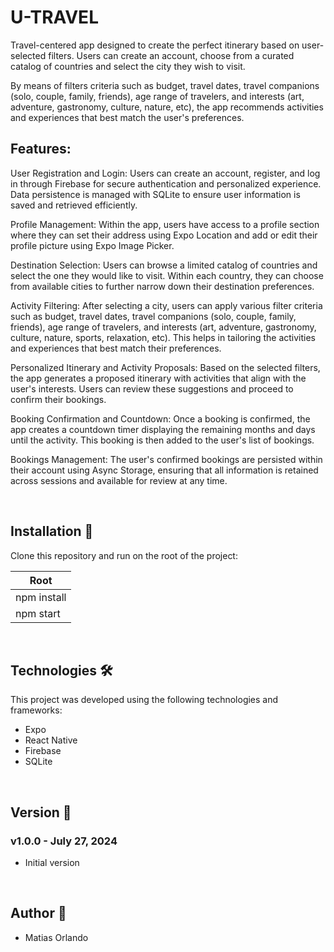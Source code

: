 # U-TRAVEL 

Travel-centered app designed to create the perfect itinerary based on user-selected filters. Users can create an account, choose from a curated catalog of countries and select the city they wish to visit.

By means of filters criteria such as budget, travel dates, travel companions (solo, couple, family, friends), age range of travelers, and interests (art, adventure, gastronomy, culture, nature, etc), the app recommends activities and experiences that best match the user's preferences.
<br>


## Features:

User Registration and Login: Users can create an account, register, and log in through Firebase for secure authentication and personalized experience. Data persistence is managed with SQLite to ensure user information is saved and retrieved efficiently.

Profile Management: Within the app, users have access to a profile section where they can set their address using Expo Location and add or edit their profile picture using Expo Image Picker. 

Destination Selection: Users can browse a limited catalog of countries and select the one they would like to visit. Within each country, they can choose from available cities to further narrow down their destination preferences.

Activity Filtering: After selecting a city, users can apply various filter criteria such as budget, travel dates, travel companions (solo, couple, family, friends), age range of travelers, and interests (art, adventure, gastronomy, culture, nature, sports, relaxation, etc). This helps in tailoring the activities and experiences that best match their preferences.

Personalized Itinerary and Activity Proposals: Based on the selected filters, the app generates a proposed itinerary with activities that align with the user's interests. Users can review these suggestions and proceed to confirm their bookings.

Booking Confirmation and Countdown: Once a booking is confirmed, the app creates a countdown timer displaying the remaining months and days until the activity. This booking is then added to the user's list of bookings.

Bookings Management: The user's confirmed bookings are persisted within their account using Async Storage, ensuring that all information is retained across sessions and available for review at any time.

<br>


## Installation :hammer:

Clone this repository and run on the root of the project:

| Root
|---------
| npm install
| npm start

<br>

## Technologies 🛠️

This project was developed using the following technologies and frameworks:

<ul>
<li>Expo</li>
<li>React Native</li>
<li>Firebase</li>
<li>SQLite</li>
</ul>

<br>

## Version :pencil:

### v1.0.0 - July 27, 2024

- Initial version

<br>

## Author :rocket:

- Matias Orlando

